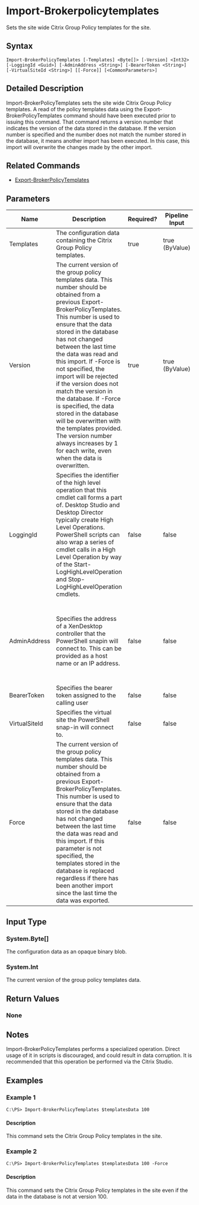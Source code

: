 ﻿
# Import-Brokerpolicytemplates
Sets the site wide Citrix Group Policy templates for the site.
## Syntax
```
Import-BrokerPolicyTemplates [-Templates] <Byte[]> [-Version] <Int32> [-LoggingId <Guid>] [-AdminAddress <String>] [-BearerToken <String>] [-VirtualSiteId <String>] [[-Force]] [<CommonParameters>]
```
## Detailed Description
Import-BrokerPolicyTemplates sets the site wide Citrix Group Policy templates. A read of the policy templates data using the Export-BrokerPolicyTemplates command should have been executed prior to issuing this command. That command returns a version number that indicates the version of the data stored in the database. If the version number is specified and the number does not match the number stored in the database, it means another import has been executed. In this case, this import will overwrite the changes made by the other import.


## Related Commands

* [Export-BrokerPolicyTemplates](../Export-BrokerPolicyTemplates/)
## Parameters
| Name   | Description | Required? | Pipeline Input | Default Value |
| --- | --- | --- | --- | --- |
| Templates | The configuration data containing the Citrix Group Policy templates. | true | true (ByValue) |  |
| Version | The current version of the group policy templates data. This number should be obtained from a previous Export-BrokerPolicyTemplates. This number is used to ensure that the data stored in the database has not changed between the last time the data was read and this import. If -Force is not specified, the import will be rejected if the version does not match the version in the database. If -Force is specified, the data stored in the database will be overwritten with the templates provided. The version number always increases by 1 for each write, even when the data is overwritten. | true | true (ByValue) |  |
| LoggingId | Specifies the identifier of the high level operation that this cmdlet call forms a part of. Desktop Studio and Desktop Director typically create High Level Operations. PowerShell scripts can also wrap a series of cmdlet calls in a High Level Operation by way of the Start-LogHighLevelOperation and Stop-LogHighLevelOperation cmdlets. | false | false |  |
| AdminAddress | Specifies the address of a XenDesktop controller that the PowerShell snapin will connect to. This can be provided as a host name or an IP address. | false | false | Localhost. Once a value is provided by any cmdlet, this value will become the default. |
| BearerToken | Specifies the bearer token assigned to the calling user | false | false |  |
| VirtualSiteId | Specifies the virtual site the PowerShell snap-in will connect to. | false | false |  |
| Force | The current version of the group policy templates data. This number should be obtained from a previous Export-BrokerPolicyTemplates. This number is used to ensure that the data stored in the database has not changed between the last time the data was read and this import. If this parameter is not specified, the templates stored in the database is replaced regardless if there has been another import since the last time the data was exported. | false | false |  |

## Input Type

### System.Byte\[\]
The configuration data as an opaque binary blob.
### System.Int
The current version of the group policy templates data.
## Return Values

### None

## Notes
Import-BrokerPolicyTemplates performs a specialized operation. Direct usage of it in scripts is discouraged, and could result in data corruption. It is recommended that this operation be performed via the Citrix Studio.
## Examples

### Example 1
```
C:\PS> Import-BrokerPolicyTemplates $templatesData 100
```
#### Description
This command sets the Citrix Group Policy templates in the site.
### Example 2
```
C:\PS> Import-BrokerPolicyTemplates $templatesData 100 -Force
```
#### Description
This command sets the Citrix Group Policy templates in the site even if the data in the database is not at version 100.
